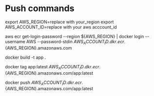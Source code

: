 # Push commands 

export AWS_REGION=replace with your_region
export AWS_ACCOUNT_ID=replace with your aws acccount_id

aws ecr get-login-password --region ${AWS_REGION} | docker login --username AWS --password-stdin ${AWS_ACCOUNT_ID}.dkr.ecr.${AWS_REGION}.amazonaws.com

docker build -t app .

docker tag app:latest ${AWS_ACCOUNT_ID}.dkr.ecr.${AWS_REGION}.amazonaws.com/app:latest

docker push ${AWS_ACCOUNT_ID}.dkr.ecr.${AWS_REGION}.amazonaws.com/app:latest